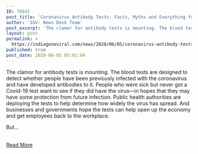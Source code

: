 ```yaml
---
ID: 78845
post_title: 'Coronavirus Antibody Tests: Facts, Myths and Everything You Need To Know'
author: 'IGV- News Desk Team'
post_excerpt: 'The clamor for antibody tests is mounting. The blood tests are designed to detect whether people have been previously infected with the coronavirus and have developed antibodies to it. People who were sick but never got a Covid-19 test want to see if they did have the virus—in hopes that they may have some protection&hellip;'
layout: post
permalink: >
  https://indiagoneviral.com/news/2020/06/05/coronavirus-antibody-tests-facts-myths-and-everything-you-need-to-know/78845/india-gone-viral/
published: true
post_date: 2020-06-05 05:01:04
---
```

<div>
    

 <p>The clamor for antibody tests is mounting. The blood tests are designed to detect whether people have been previously infected with the coronavirus and have developed antibodies to it. People who were sick but never got a Covid-19 test want to see if they did have the virus—in hopes that they may have some protection from future infection. Public health authorities are deploying the tests to help determine how widely the virus has spread. And businesses and governments hope the tests can help open up the economy and get employees back to the workplace. </p> <p>But...
  </p></div><br/><a href="https://www.wsj.com/articles/coronavirus-antibody-tests-facts-myths-and-everything-you-need-to-know-11591294026" class="button purchase" rel="nofollow noopener noreferrer" target="_blank">Read More</a>